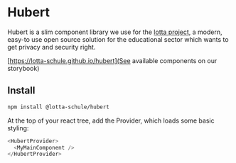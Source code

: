 # Hubert

Hubert is a slim component library we use for the
[lotta project](https://lotta.schule), a modern, easy-to use open source
solution for the educational sector which wants to get privacy and security right.

[https://lotta-schule.github.io/hubert](See available components on our storybook)

## Install

```bash
npm install @lotta-schule/hubert
```

At the top of your react tree, add the Provider, which loads some basic styling:

```typescript
<HubertProvider>
  <MyMainComponent />
</HubertProvider>
```

